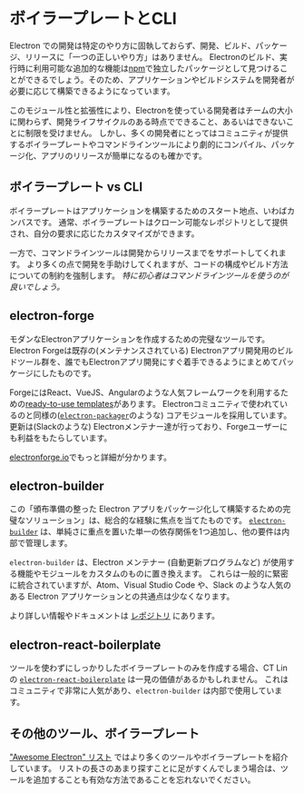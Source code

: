 # ボイラープレートとCLI

Electron での開発は特定のやり方に固執しておらず、開発、ビルド、パッケージ、リリースに「一つの正しいやり方」はありません。 Electronのビルド、実行時に利用可能な追加的な機能は[npm](https://www.npmjs.com/search?q=electron)で独立したパッケージとして見つけることができるでしょう。そのため、アプリケーションやビルドシステムを開発者が必要に応じて構築できるようになっています。

このモジュール性と拡張性により、Electronを使っている開発者はチームの大小に関わらず、開発ライフサイクルのある時点でできること、あるいはできないことに制限を受けません。 しかし、多くの開発者にとってはコミュニティが提供するボイラープレートやコマンドラインツールにより劇的にコンパイル、パッケージ化、アプリのリリースが簡単になるのも確かです。

## ボイラープレート vs CLI

ボイラープレートはアプリケーションを構築するためのスタート地点、いわばカンバスです。 通常、ボイラープレートはクローン可能なレポジトリとして提供され、自分の要求に応じたカスタマイズができます。

一方で、コマンドラインツールは開発からリリースまでをサポートしてくれます。 より多くの点で開発を手助けしてくれますが、コードの構成やビルド方法についての制約を強制します。 *特に初心者はコマンドラインツールを使うのが良いでしょう。*

## electron-forge

モダンなElectronアプリケーションを作成するための完璧なツールです。 Electron Forgeは既存の(メンテナンスされている) Electronアプリ開発用のビルドツール群を、誰でもElectronアプリ開発にすぐ着手できるようにまとめてパッケージにしたものです。

ForgeにはReact、VueJS、Angularのような人気フレームワークを利用するための[ready-to-use templates](https://electronforge.io/templates)があります。 Electronコミュニティで使われているのと同様の([`electron-packager`](https://github.com/electron-userland/electron-packager)のような) コアモジュールを採用しています。更新は(Slackのような) Electronメンテナー達が行っており、Forgeユーザーにも利益をもたらしています。

[electronforge.io](https://electronforge.io/)でもっと詳細が分かります。

## electron-builder

この「頒布準備の整った Electron アプリをパッケージ化して構築するための完璧なソリューション」は、総合的な経験に焦点を当てたものです。 [`electron-builder`](https://github.com/electron-userland/electron-builder) は、単純さに重点を置いた単一の依存関係を1つ追加し、他の要件は内部で管理します。

`electron-builder` は、Electron メンテナー (自動更新プログラムなど) が使用する機能やモジュールをカスタムのものに置き換えます。 これらは一般的に緊密に統合されていますが、Atom、Visual Studio Code や、Slack のような人気のある Electron アプリケーションとの共通点は少なくなります。

より詳しい情報やドキュメントは [レポジトリ](https://github.com/electron-userland/electron-builder) にあります。

## electron-react-boilerplate

ツールを使わずにしっかりしたボイラープレートのみを作成する場合、CT Lin の [`electron-react-boilerplate`](https://github.com/chentsulin/electron-react-boilerplate) は一見の価値があるかもしれません。 これはコミュニティで非常に人気があり、`electron-builder` は内部で使用しています。

## その他のツール、ボイラープレート

["Awesome Electron" リスト](https://github.com/sindresorhus/awesome-electron#boilerplates) ではより多くのツールやボイラープレートを紹介しています。 リストの長さのあまり探すことに足がすくんでしまう場合は、ツールを追加することも有効な方法であることを忘れないでください。